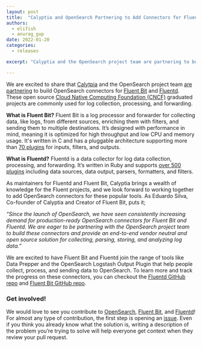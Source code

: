 ```yaml
---
layout: post
title:  "Calyptia and OpenSearch Partnering to Add Connectors for Fluent Bit and Fluentd"
authors:
  - elifish
  - anurag_gup
date: 2022-01-20
categories:
  - releases

excerpt: "Calyptia and the OpenSearch project team are partnering to build OpenSearch connectors for Fluent Bit and Fluentd."

---
```


We are excited to share that [Calytpia](https://calyptia.com/) and the OpenSearch project team [are partnering]() to build OpenSearch connectors for [Fluent Bit](https://fluentbit.io/) and [Fluentd](https://www.fluentd.org/). These open source [Cloud Native Computing Foundation (CNCF)](https://www.cncf.io/) graduated projects are commonly used for log collection, processing, and forwarding.

**What is Fluent Bit?** Fluent Bit is a log processor and forwarder for collecting data, like logs, from different sources, enriching them with filters, and sending them to multiple destinations. It’s designed with performance in mind, meaning it is optimized for high throughput and low CPU and memory usage. It's written in C and has a pluggable architecture supporting more than [70 plugins](https://github.com/fluent/fluent-bit/tree/master/plugins) for inputs, filters, and outputs.

**What is Fluentd?** Fluentd is a data collector for log data collection, processing, and forwarding. It’s written in Ruby and supports [over 500 plugins](https://www.fluentd.org/plugins/all) including data sources, data output, parsers, formatters, and filters.

As maintainers for Fluentd and Fluent Bit, Calyptia brings a wealth of knowledge for the Fluent projects, and we look forward to working together to add OpenSearch connectors for these popular tools. As Eduardo Silva, Co-founder of Calyptia and Creator of Fluent Bit, puts it;

*“Since the launch of OpenSearch, we have seen consistently increasing demand for production-ready OpenSearch connectors for Fluent Bit and Fluentd. We are eager to be partnering with the OpenSearch project team to build these connectors and provide an end-to-end vendor neutral and open source solution for collecting, parsing, storing, and analyzing log data.”*

We are excited to have Fluent Bit and Fluentd join the range of tools like Data Prepper and the OpenSearch Logstash Output Plugin that help people collect, process, and sending data to OpenSearch. To learn more and track the progress on these connectors, you can checkout the [Fluentd GitHub repo](https://github.com/fluent/fluentd) and [Fluent Bit GitHub repo](https://github.com/fluent/fluent-bit).

### Get involved!
We would love to see you contribute to [OpenSearch](https://github.com/opensearch-project), [Fluent Bit](https://github.com/fluent/fluent-bit/), and [Fluentd](https://github.com/fluent/fluentd)! For almost any type of contribution, the first step is opening an [issue](https://github.com/opensearch-project/OpenSearch/issues). Even if you think you already know what the solution is, writing a description of the problem you’re trying to solve will help everyone get context when they review your pull request.
